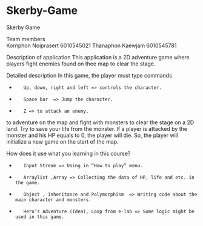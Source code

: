 # Skerby-Game

Skerby Game

Team members  	
 Kornphon Noiprasert 6010545021
 Thanaphon Kaewjam 6010545781
 
Description of application
  	This application is a 2D adventure game where players fight enemies found on thee map to clear the stage.
 
Detailed description
  	In this game, the player must type commands
-        Up, down, right and left => controls the character.
-        Space bar  => Jump the character.
-        Z => to attack an enemy.
to adventure on the map and fight with monsters to clear the stage on a 2D land. Try to save your life from the monster. If a player is attacked by the monster and his HP equals to 0, the player will die. So, the player will initialize a new game on the start of the map.
 


How does it use what you learning in this course?
-        Input Stream => Using in “How to play” menu.
-        Arraylist ,Array => Collecting the data of HP, life and etc. in the game.
-        Object , Inheritance and Polymorphism  => Writing code about the main character and monsters.
-        Hero’s Adventure (Idea), Loop from e-lab => Some logic might be used in this game.
 
